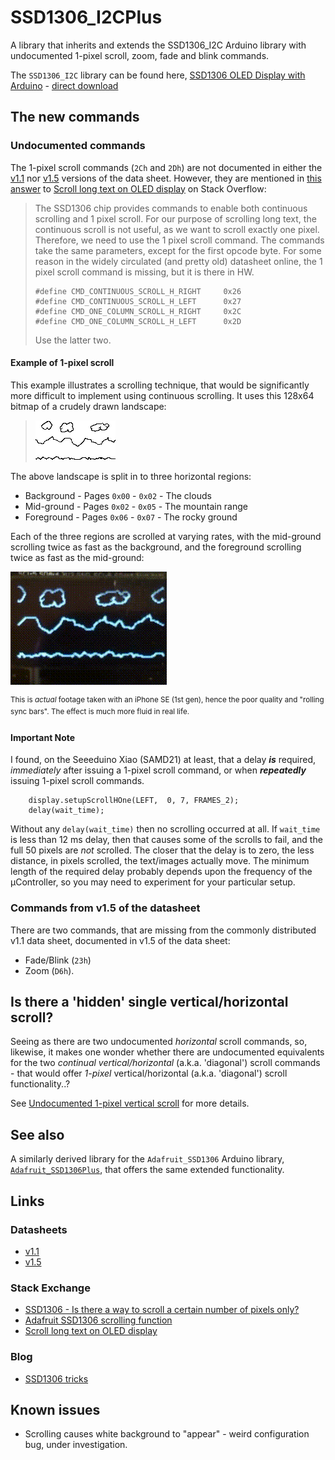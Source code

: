 # SSD1306_I2CPlus
A library that inherits and extends the SSD1306_I2C Arduino library with undocumented 1-pixel scroll, zoom, fade and blink commands.

The `SSD1306_I2C` library can be found here, [SSD1306 OLED Display with Arduino][1] - [direct download][2]

## The new commands

### Undocumented commands

The 1-pixel scroll commands (`2Ch` and `2Dh`) are not documented in either the [v1.1][3] nor [v1.5][4] versions of the data sheet. However, they are mentioned in [this answer](https://stackoverflow.com/a/69200268/4424636) to [Scroll long text on OLED display][7] on Stack Overflow:

> The SSD1306 chip provides commands to enable both continuous scrolling and 1 pixel scroll. For our purpose of scrolling long text, the continuous scroll is not useful, as we want to scroll exactly one pixel. Therefore, we need to use the 1 pixel scroll command. The commands take the same parameters, except for the first opcode byte. For some reason in the widely circulated (and pretty old) datasheet online, the 1 pixel scroll command is missing, but it is there in HW.
> 
>     #define CMD_CONTINUOUS_SCROLL_H_RIGHT		0x26
>     #define CMD_CONTINUOUS_SCROLL_H_LEFT		0x27
>     #define CMD_ONE_COLUMN_SCROLL_H_RIGHT		0x2C
>     #define CMD_ONE_COLUMN_SCROLL_H_LEFT		0x2D
> 
> Use the latter two.

#### Example of 1-pixel scroll

This example illustrates a scrolling technique, that would be significantly more difficult to implement using continuous scrolling. It uses this 128x64 bitmap of a crudely drawn landscape:

> [![128x64 Bitmap landscape][9]][9]

The above landscape is split in to three horizontal regions:

 - Background - Pages `0x00` - `0x02` - The clouds
 - Mid-ground - Pages `0x02` - `0x05` - The mountain range
 - Foreground - Pages `0x06` - `0x07` - The rocky ground

Each of the three regions are scrolled at varying rates, with the mid-ground scrolling twice as fast as the background, and the foreground scrolling twice as fast as the mid-ground:

[![Xiao SSD1306 Landscape Scroll][10]][10]

<sup>This is *actual* footage taken with an iPhone SE (1st gen), hence the poor quality and "rolling sync bars". The effect is much more fluid in real life.</sup>


#### Important Note

I found, on the Seeeduino Xiao (SAMD21) at least, that a delay ***is*** required, *immediately* after issuing a 1-pixel scroll command, or when ***repeatedly*** issuing 1-pixel scroll commands. 

```none
    display.setupScrollHOne(LEFT,  0, 7, FRAMES_2);
    delay(wait_time);
```

Without any `delay(wait_time)` then no scrolling occurred at all. If `wait_time` is less than 12 ms delay, then that causes some of the scrolls to fail, and the full 50 pixels are *not* scrolled. The closer that the delay is to zero, the less distance, in pixels scrolled, the text/images actually move. The minimum length of the required delay probably depends upon the frequency of the µController, so you may need to experiment for your particular setup.

### Commands from v1.5 of the datasheet

There are two commands, that are missing from the commonly distributed v1.1 data sheet, documented in v1.5 of the data sheet:

 - Fade/Blink (`23h`)
 - Zoom (`D6h`).

## Is there a 'hidden' single vertical/horizontal scroll?

Seeing as there are two undocumented *horizontal* scroll commands, so, likewise, it makes one wonder whether there are undocumented equivalents for the two *continual vertical/horizontal* (a.k.a. 'diagonal') scroll commands - that would offer *1-pixel* vertical/horizontal (a.k.a. 'diagonal') scroll functionality..?

See [Undocumented 1-pixel vertical scroll](xtras/OnePixelVertScroll.md) for more details.

## See also

A similarly derived library for the `Adafruit_SSD1306` Arduino library, [`Adafruit_SSD1306Plus`](https://github.com/greenonline/Adafruit_SSD1306Plus), that offers the same extended functionality.

## Links

### Datasheets
- [v1.1][3]
- [v1.5][4]


### Stack Exchange

 - [SSD1306 - Is there a way to scroll a certain number of pixels only?][5]
 - [Adafruit SSD1306 scrolling function][6]
 - [Scroll long text on OLED display][7]

### Blog

 - [SSD1306 tricks](https://gr33nonline.wordpress.com/2025/07/22/ssd1306-tricks/)

## Known issues

 - Scrolling causes white background to "appear" - weird configuration bug, under investigation.

  [1]: https://www.aidansun.com/articles/ssd1306-arduino/
  [2]: https://www.aidansun.com/dl/SSD1306_I2C.zip
  [3]: https://cdn-shop.adafruit.com/datasheets/SSD1306.pdf
  [4]: https://www.rlocman.ru/i/File/2020/04/17/SSD1306.pdf
  [5]: https://arduino.stackexchange.com/q/51420/6936
  [6]: https://electronics.stackexchange.com/q/485198/64015
  [7]: https://stackoverflow.com/q/40564050/4424636
  [9]: https://github.com/greenonline/Adafruit_SSD1306Plus/blob/main/xtras/Landscape.bmp "128x64 Bitmap landscape"
  [10]: https://github.com/greenonline/Adafruit_SSD1306Plus/blob/main/xtras/Landscape_Video_XiaoDevBoard480pCropped.gif "Xiao SSD1306 Landscape Scroll"

  

